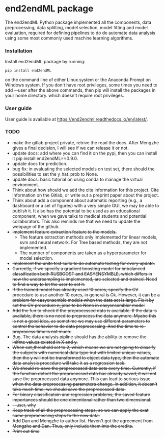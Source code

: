 # end2endML package

The end2endML Python package implemented all the components, data preprocessing, data splitting, model selection, model fitting and model evaluation, required for defining pipelines to do do automate data analysis using some most commonly used machine learning algorithms. 

### Installation

Install end2endML package by running:

```
pip install end2endML
```

on the command line of either Linux system or the Anaconda Prompt on Windows system. If you don't have root privileges, some times you need to add --user after the above commands, then pip will install the packages in your home directory. which doesn't require root privileges.

### User guide

User guide is available at https://end2endml.readthedocs.io/en/latest/.

### TODO

- make the gitlab project private, retrive the read the docs. After Mengzhe gives a final decision, I will see if we can release it or not.
- update docs: add where you can find it on the pypi, then you can install it pip install end2endML==0.9.0. 
- update docs for prediction.
- bug fix: in evaluating the selected models on test set, there should the possibilities to set the y_hat_prob to None.
- update docs: basic tutorial on using conda to manage the virtual environment.
- Think about how should we add the cite information for this project. Cite information on the Gitlab, or write out a preprint paper about the project.
- Think about add a component about automatic reporting (e.g., a dashboard or a set of figures) with a very simple GUI, we may be able to publish it. It also has the potential to be used as an educational component, when we gave talks to medical students and potential collaborators. This also reminds me that we need to update the webpage of the github. 
- ~~Implement feature extraction feature to the models.~~
  - The feature extraction methods only implemented for linear models, svm and neural network. For Tree based methods, they are not implemented.
  - The number of components are taken as a hyperparameter for model selection. 
- ~~Implement the unite test suite to do automate testing for every update.~~
- ~~Currently, if we specify a gradient boosting model for imbalanced classification both RUSBOOST and EASYENSYMBLE, which differs in how the undersampling is implemented, are selected and trained. Need to find a way to let the user to set it.~~
- ~~If the trained model has already used 10 cores, specify the CV procedure to use another 10 cores, in general is Ok. However, it can be a problem for easyensemble models when the data set is large. Fix it by set the CV procedure n_jobs to be None in easyensembler model~~ 
- ~~Add the fun to check if the preprocessed data is avaliable. If the data is avaliable, there is no need to preprocess the data anymore. Myabe this is not a good idea, as sometime we may use different parameters to control the behavior to do data preprocessing. And the time to re-preprocess time is not much.~~
- ~~Bug. The data analysis pipline should has the ability to remove the inifnte values existed in X and y.~~
- ~~When cat_threshold set to 2, which means we are not going to classify the subjects with numerical data type but with limited unique values, then the y will not be transformed to object data type, then the automate data analysis procedure will take it as a regression task.~~
- ~~We should re-save the preprocessed data sets every time. Currently, if the function detect the preprocessed data has already saved, it will not save the preprocessed data anymore. This  can lead to serious issue when the data preprocessing parameters change. In addition, it doesn't take much time, we should save the preprocessed data.~~
- ~~For binary classificatoin and regression problems, the saved feature importances should be one dimentional rather than two dimensional.~~
- ~~--user, why~~ 
- ~~Keep track of all the preprocessing steps, so we can apply the exat same preprocessing steps to the new data.~~
- ~~Add Dan and Mengzhe to author list. Haven't got the agreement from Mengzhe and Dan. Thus, only include them into the credits.~~
- ~~Print out time~~ 

